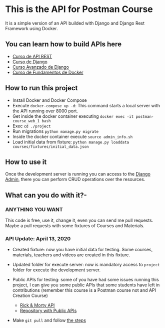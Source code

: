 # This is the API for Postman Course

It is a simple version of an API builded with Django and Django Rest Framework
using Docker.

## You can learn how to build APIs here

- [Curso de API REST](https://platzi.com/clases/api-rest/)
- [Curso de Django](https://platzi.com/clases/django/)
- [Curso Avanzado de Django](https://platzi.com/clases/django-avanzado/)
- [Curso de Fundamentos de Docker](https://platzi.com/clases/docker/)

## How to run this project

- Install Docker and Docker Compose
- Execute `docker-compose up -d`: This command starts a local server with the API running over 8000 port.
- Get inside the docker container executing `docker exec -it postman-course_web_1 bash`
- Exec `cd ./project`
- Run migrations `python manage.py migrate`
- Inside the docker container execute `source admin_info.sh`
- Load initial data from fixture: `python manage.py loaddata courses/fixtures/initial_data.json`

## How to use it

Once the development server is running you can access to the [Django Admin](http://localhost:8000/admin/), there you can perform CRUD operations over the resources.

## What can you do with it?-

### ANYTHING YOU WANT

This code is free, use it, change it, even you can send me pull requests. Maybe a pull requests with some fixtures of Courses and Materials.

### API Update: April 13, 2020

- Created fixture: now you have initial data for testing. Some courses, materials, teachers and videos are created in this fixture.
- Updated folder for execute server: now is mandatory access to `project` folder for execute the development server.
- Public APIs for testing: some of you have had some issues running this project, I can give you some public APIs that some students have left in contributions (remember this course is a Postman course not and API Creation Course)
  - [Rick & Morty API](https://rickandmortyapi.com/api/character/)
  - [Repository with Public APIs](https://github.com/public-apis/public-apis)

- Make `git pull` and follow [the steps](https://github.com/walis85300/postman-course#how-to-run-this-project)
